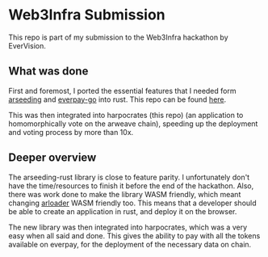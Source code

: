 # Web3Infra Submission

This repo is part of my submission to the Web3Infra hackathon by EverVision.

## What was done

First and foremost, I ported the essential features that I needed form [arseeding](https://github.com/everFinance/arseeding) and [everpay-go](https://github.com/everFinance/everpay-go) into rust. This repo can be found [here](https://github.com/Dev43/arseeding-rust).

This was then integrated into harpocrates (this repo) (an application to homomorphically vote on the arweave chain), speeding up the deployment and voting process by more than 10x.

## Deeper overview

The arseeding-rust library is close to feature parity. I unfortunately don't have the time/resources to finish it before the end of the hackathon. Also, there was work done to make the library WASM friendly, which meant changing [arloader](https://github.com/CalebEverett/arloader) WASM friendly too. This means that a developer should be able to create an application in rust, and deploy it on the browser.

The new library was then integrated into harpocrates, which was a very easy when all said and done. This gives the ability to pay with all the tokens available on everpay, for the deployment of the necessary data on chain.
